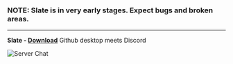 ### NOTE: Slate is in very early stages. Expect bugs and broken areas.

- - -

**Slate - [Download](https://github.com/Gibbu/Powercord-Themes/raw/master/Slate/Slate.zip)**
Github desktop meets Discord  

![Server Chat](https://i.imgur.com/ix41ICB.jpg)